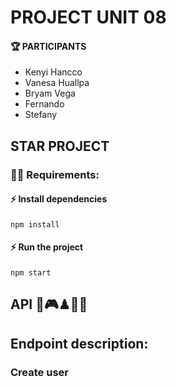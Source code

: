 # PROJECT UNIT 08

#### 🏆 PARTICIPANTS
  - Kenyi Hancco
  - Vanesa Huallpa
  - Bryam Vega
  - Fernando 
  - Stefany

## STAR PROJECT
### 🧑‍💻 Requirements:

#### ⚡ Install dependencies

####
    npm install
  ####

#### ⚡ Run the project 

####
    npm start
  ####

## API 👾🎮♟🎲📲

## Endpoint description:

### Create user
